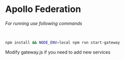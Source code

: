 # Apollo Federation

###### For running use following commands

```bash

npm install && NODE_ENV=local npm run start-gateway

```

Modify gateway.js if you need to add new services